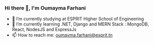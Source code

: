### Hi there 👋, I'm Oumayma Farhani

- 🔭  I’m currently studying at ESPRIT Higher School of Engineering
- 🌱  I’m currently learning .NET, Django and MERN Stack : MongoDB, React, NodesJS and ExpressJs
- 📫 How to reach me: oumayma.farhani@esprit.tn



